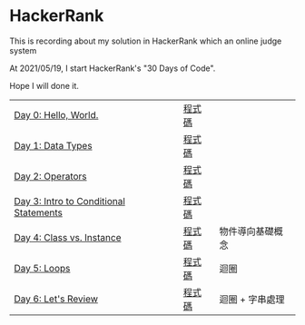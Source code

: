 # HackerRank
This is recording about my solution in HackerRank which an online judge system

At 2021/05/19, I start HackerRank's "30 Days of Code".

Hope I will done it.
<br />
<table>
        <tbody>
                <tr>
			<td>
				<a target="_blank" href="https://www.hackerrank.com/challenges/30-hello-world/problem">Day 0: Hello, World.</a>
			</td>
			<td>
				<a target="_blank" href="https://github.com/HeySunBoy/HackerRank/tree/main/Day%200%20-%20Hello%2C%20World">程式碼</a>
			</td>
			<td>
			</td>
		</tr>
		<tr>
			<td>
				<a target="_blank" href="https://www.hackerrank.com/challenges/30-data-types/problem">Day 1: Data Types</a>
			</td>
			<td>
				<a target="_blank" href="https://github.com/HeySunBoy/HackerRank/tree/main/Day%201%20-%20Data%20Types">程式碼</a>
			</td>
			<td>
			</td>
		</tr>
		<tr>
			<td>
				<a target="_blank" href="https://www.hackerrank.com/challenges/30-operators/problem">Day 2: Operators</a>
			</td>
			<td>
				<a target="_blank" href="https://github.com/HeySunBoy/HackerRank/tree/main/Day%202%20-%20Operators">程式碼</a>
			</td>
			<td>
			</td>
		</tr>
		<tr>
			<td>
				<a target="_blank" href="https://www.hackerrank.com/challenges/30-conditional-statements/problem">Day 3: Intro to Conditional Statements</a>
			</td>
			<td>
				<a target="_blank" href="https://github.com/HeySunBoy/HackerRank/tree/main/Day%203%20-%20Intro%20to%20Conditional%20Statements">程式碼</a>
			</td>
                        <td>
			</td>
		</tr>
		<tr>
			<td>
				<a target="_blank" href="https://www.hackerrank.com/challenges/30-class-vs-instance/problem">Day 4: Class vs. Instance</a>
			</td>
			<td>
				<a target="_blank" href="https://github.com/HeySunBoy/HackerRank/tree/main/Day%204%20-%20Class%20vs.%20Instance">程式碼</a>
			</td>
			<td>
				物件導向基礎概念
			</td>
		</tr>
		<tr>
			<td>
				<a target="_blank" href="https://www.hackerrank.com/challenges/30-loops/problem">Day 5: Loops</a>
			</td>
			<td>
				<a target="_blank" href="https://github.com/HeySunBoy/HackerRank/tree/main/Day%205%20-%20Loops">程式碼</a>
			</td>
			<td>
				迴圈
			</td>
		</tr>
		<tr>
			<td>
				<a target="_blank" href="https://www.hackerrank.com/challenges/30-review-loop/problem">Day 6: Let's Review</a>
			</td>
			<td>
				<a target="_blank" href="https://github.com/HeySunBoy/HackerRank/tree/main/Day%206%20-%20Let's%20Review">程式碼</a>
			</td>
			<td>
				迴圈 + 字串處理
			</td>
		</tr>
	</tbody>
</table>
